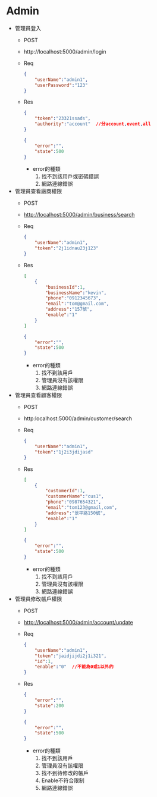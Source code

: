 # Admin

- 管理員登入
    - POST
    - http://localhost:5000/admin/login
    - Req
        
        ```json
        {
            "userName":"admin1",
            "userPassword":"123"
        }
        ```
        
    - Res
        
        ```json
        {
            "token":"23321ssads",
            "authority":"account"  //分account,event,all
        }
        ```
        
        ```json
        {
            "error":"",
            "state":500
        }
        ```
        
        - error的種類
            1. 找不到該用戶或密碼錯誤
            2. 網路連線錯誤
- 管理員查看廠商權限
    - POST
    - [http://localhost:5000/admin/business/search](http://localhost:5000/admin/business/search)
    - Req
        
        ```json
        {
            "userName":"admin1",
            "token":"2j1idnau23j123"
        }
        ```
        
    - Res
        
        ```json
        [
            {
                "businessId":1,
                "businessName":"kevin",
                "phone":"0912345673",
                "email":"tom@gmail.com",
                "address":"157號",
                "enable":"1"
            }
        ]
        ```
        
        ```json
        {
            "error":"",
            "state":500
        }
        ```
        
        - error的種類
            1. 找不到該用戶
            2. 管理員沒有該權限
            3. 網路連線錯誤
- 管理員查看顧客權限
    - POST
    - http:localhost:5000/admin/customer/search
    - Req
        
        ```json
        {
            "userName":"admin1",
            "token":"1j2i3jdijasd"
        }
        ```
        
    - Res
        
        ```json
        [
            {
                "customerId":1,
                "customerName":"cus1",
                "phone":"0987654321",
                "email":"tom123@gmail,com",
                "address":"景平路150號",
                "enable":"1"
            }
        ]
        ```
        
        ```json
        {
            "error":"",
            "state":500
        }
        ```
        
        - error的種類
            1. 找不到該用戶
            2. 管理員沒有該權限
            3. 網路連線錯誤
- 管理員修改帳戶權限
    - POST
    - [http://localhost:5000/admin/account/update](http://localhost:5000/admin/account/update)
    - Req
        
        ```json
        {
            "userName":"admin1",
            "token":"jaidjijdi2j1i321",
            "id":1,
            "enable":"0"  //不能為0或1以外的
        }
        ```
        
    - Res
        
        ```json
        {
            "error":"",
            "state":200
        }
        ```
        
        ```json
        {
            "error":"",
            "state":500
        }
        ```
        
        - error的種類
            1. 找不到該用戶
            2. 管理員沒有該權限
            3. 找不到待修改的帳戶
            4. Enable不符合限制
            5. 網路連線錯誤